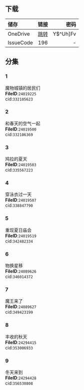 ## 下载

储存 | 链接 | 密码
:----------- | :-----------: | -----------:
 OneDrive | [跳转](https://xrzcloud-my.sharepoint.com/:f:/g/personal/xrz_xrzyun_ml/EpIx8QRu4iBPj_n1urtGpzYBHWN0Mj6ZfM2S68nEhvWXhQ?e=9BPmi2) | Y$^Uh]Fv
 IssueCode | 196 | -

## 分集
### 1
魔物城镇的居民们  
**FileID**:`24019225`  
cid:`332105623`  
### 2
和春天的空气一起  
**FileID**:`24019500`  
cid:`332106369`  
### 3
鸠拉的夏天  
**FileID**:`24019503`  
cid:`335567223`  
### 4
穿泳衣过一天  
**FileID**:`24019507`  
cid:`338847790`  
### 5
重现夏日庙会  
**FileID**:`24019519`  
cid:`342482334`  
### 6
物换星移  
**FileID**:`24089626`  
cid:`346014372`  
### 7
魔王来了  
**FileID**:`24089627`  
cid:`349423199`  
### 8
丰收的秋天  
**FileID**:`24294415`  
cid:`353006933`  
### 9
冬天来到  
**FileID**:`24294428`  
cid:`356530808`  